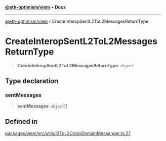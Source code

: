 [**@eth-optimism/viem**](../README.md) • **Docs**

***

[@eth-optimism/viem](../README.md) / CreateInteropSentL2ToL2MessagesReturnType

# CreateInteropSentL2ToL2MessagesReturnType

> **CreateInteropSentL2ToL2MessagesReturnType**: `object`

## Type declaration

### sentMessages

> **sentMessages**: `object`[]

## Defined in

[packages/viem/src/utils/l2ToL2CrossDomainMessenger.ts:27](https://github.com/ethereum-optimism/ecosystem/blob/f37b8fc19a387e2dafa1ae2c518e8664567c7ee9/packages/viem/src/utils/l2ToL2CrossDomainMessenger.ts#L27)
